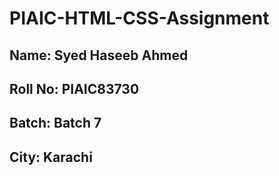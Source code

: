 # PIAIC-HTML-CSS-Assignment

## Name: Syed Haseeb Ahmed
## Roll No: PIAIC83730
## Batch: Batch 7
## City: Karachi

